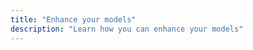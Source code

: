 ```yaml
---
title: "Enhance your models"
description: "Learn how you can enhance your models"
---
```


<div className="grid--2-col">

<Card
    title="Materializations"
    body="Learn how to use materializations to persist dbt models in a data platform."
    link="/docs/build/materializations"
    icon="dbt-bit"/>

<Card
    title="Incremental models"
    body="Learn how to use incremental models so you can limit the amount of data that needs to be transformed."
    link="/docs/build/incremental-models"
    icon="dbt-bit"/>

</div>
<br />